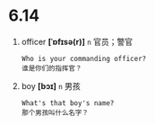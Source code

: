 # 6.14

1. officer **[ˈɒfɪsə(r)]** `n` 官员；警官

   ```
   Who is your commanding officer?
   谁是你们的指挥官？
   ```

2. boy **[bɔɪ]** `n` 男孩
   ```
   What's that boy's name?
   那个男孩叫什么名字？
   ```
